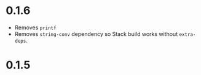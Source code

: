 0.1.6
=====

* Removes ``printf``
* Removes ``string-conv`` dependency so Stack build works without ``extra-deps``.

0.1.5
=====
